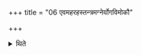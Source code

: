 +++
title = "06 एवमहरहस्तन्त्रमग्नेर्योगविमोकौ"

+++

<details><summary>थिते</summary>

एवमहरहस्तन्त्रमग्नेर्योगविमोकौ ६
</details>

